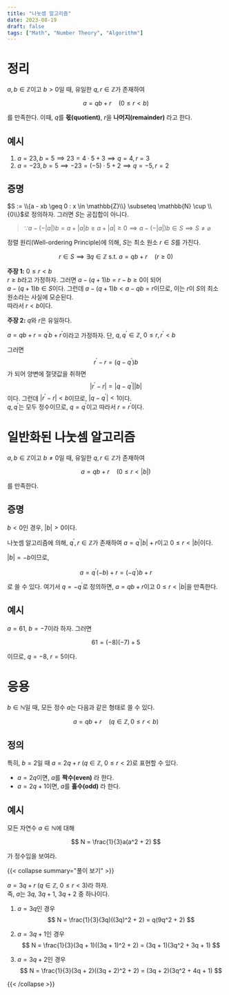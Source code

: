 ```yaml
---
title: "나눗셈 알고리즘"
date: 2023-08-19
draft: false
tags: ["Math", "Number Theory", "Algorithm"]
---
```


# 정리

$a, b \in \mathbb{Z}$이고 $b > 0$일 때, 유일한 $q, r \in \mathbb{Z}$가 존재하여

$$
a = qb + r \quad (0 \leq r < b)
$$

를 만족한다. 이때, $q$를 **몫(quotient)**, $r$을 **나머지(remainder)** 라고 한다.

## 예시

1. $a = 23, b = 5 \implies 23 = 4 \cdot 5 + 3 \implies q = 4, r = 3$
2. $a = -23, b = 5 \implies -23 = (-5) \cdot 5 + 2 \implies q = -5, r = 2$

## 증명

$S := \\{a - xb \geq 0 : x \in \mathbb{Z}\\} \subseteq \mathbb{N} \cup \\{0\\}$로 정의하자. 그러면 $S$는 공집합이 아니다.

> $\because a - (-|a|)b = a + |a|b \geq a + |a| \geq 0 \implies a - (-|a|)b \in S \implies S \neq \varnothing$

정렬 원리(Well-ordering Principle)에 의해, $S$는 최소 원소 $r \in S$를 가진다.

$$
r \in S \implies \exists q \in \mathbb{Z} \text{ s.t. } a = qb + r \quad (r \geq 0)
$$

**주장 1:** $0 \leq r < b$  
$r \geq b$라고 가정하자. 그러면 $a - (q+1)b = r - b \geq 0$이 되어  
$a - (q+1)b \in S$이다. 그런데 $a - (q+1)b < a - qb = r$이므로, 이는 $r$이 $S$의 최소 원소라는 사실에 모순된다.  
따라서 $r < b$이다.

**주장 2:** $q$와 $r$은 유일하다.  

$a = qb + r = q^\prime b + r^\prime$이라고 가정하자. 단, $q, q^\prime \in \mathbb{Z}$, $0 \leq r, r^\prime < b$

그러면  
$$
r^\prime - r = (q - q^\prime)b
$$
가 되어 양변에 절댓값을 취하면  
$$
|r^\prime - r| = |q - q^\prime||b|
$$
이다. 그런데 $|r^\prime - r| < b$이므로, $|q - q^\prime| < 1$이다.   
$q, q^\prime$는 모두 정수이므로, $q = q^\prime$이고 따라서 $r = r^\prime$이다.

# 일반화된 나눗셈 알고리즘

$a, b \in \mathbb{Z}$이고 $b \neq 0$일 때, 유일한 $q, r \in \mathbb{Z}$가 존재하여

$$
a = qb + r \quad (0 \leq r < |b|)
$$

를 만족한다.

## 증명

$b < 0$인 경우, $|b| > 0$이다.

나눗셈 알고리즘에 의해, $q^\prime, r \in \mathbb{Z}$가 존재하여 $a = q^\prime |b| + r$이고 $0 \leq r < |b|$이다.

$|b| = -b$이므로,

$$
a = q^\prime (-b) + r = (-q^\prime)b + r
$$

로 쓸 수 있다. 여기서 $q = -q^\prime$로 정의하면, $a = qb + r$이고 $0 \leq r < |b|$을 만족한다.

## 예시

$a = 61$, $b = -7$이라 하자. 그러면

$$
61 = (-8)(-7) + 5
$$

이므로, $q = -8$, $r = 5$이다.

# 응용

$b \in \mathbb{N}$일 때, 모든 정수 $a$는 다음과 같은 형태로 쓸 수 있다.

$$
a = qb + r \quad (q \in \mathbb{Z}, 0 \leq r < b)
$$

## 정의

특히, $b = 2$일 때 $a = 2q + r$ ($q \in \mathbb{Z}$, $0 \leq r < 2$)로 표현할 수 있다.

- $a = 2q$이면, $a$를 **짝수(even)** 라 한다.
- $a = 2q + 1$이면, $a$를 **홀수(odd)** 라 한다.

## 예시

모든 자연수 $a \in \mathbb{N}$에 대해

$$
N = \frac{1}{3}a(a^2 + 2)
$$

가 정수임을 보여라.

{{< collapse summary="풀이 보기" >}}

$a = 3q + r$ ($q \in \mathbb{Z}$, $0 \leq r < 3$)라 하자.  
즉, $a$는 $3q$, $3q+1$, $3q+2$ 중 하나이다.

1. $a = 3q$인 경우
$$
N = \frac{1}{3}(3q)((3q)^2 + 2) = q(9q^2 + 2)
$$

2. $a = 3q + 1$인 경우
$$
N = \frac{1}{3}(3q + 1)((3q + 1)^2 + 2) = (3q + 1)(3q^2 + 3q + 1)
$$

3. $a = 3q + 2$인 경우
$$
N = \frac{1}{3}(3q + 2)((3q + 2)^2 + 2) = (3q + 2)(3q^2 + 4q + 1)
$$

{{< /collapse >}}
